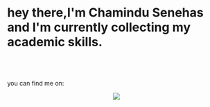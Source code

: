 <h1>hey there,I'm Chamindu Senehas and I'm currently collecting my academic skills.</h1>
<br><br><br>
you can find me on:

<p align=center><a href=><img src="https://www.vhv.rs/dpng/d/405-4051094_vector-linkedin-logo-svg-hd-png-download.png"></a></p>
